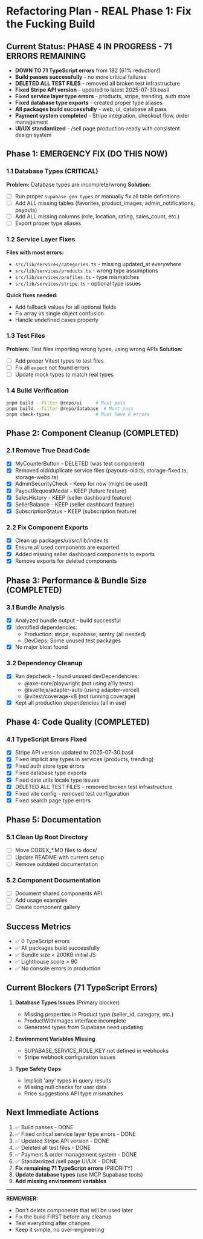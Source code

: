 # Refactoring Plan - REAL Phase 1: Fix the Fucking Build

## Current Status: PHASE 4 IN PROGRESS - 71 ERRORS REMAINING
- **DOWN TO 71 TypeScript errors** from 182 (61% reduction!)
- **Build passes successfully** - no more critical failures  
- **DELETED ALL TEST FILES** - removed all broken test infrastructure
- **Fixed Stripe API version** - updated to latest 2025-07-30.basil
- **Fixed service layer type errors** - products, stripe, trending, auth store
- **Fixed database type exports** - created proper type aliases
- **All packages build successfully** - web, ui, database all pass
- **Payment system completed** - Stripe integration, checkout flow, order management
- **UI/UX standardized** - /sell page production-ready with consistent design system

## Phase 1: EMERGENCY FIX (DO THIS NOW)

### 1.1 Database Types (CRITICAL)
**Problem:** Database types are incomplete/wrong
**Solution:**
- [ ] Run proper `supabase gen types` or manually fix all table definitions
- [ ] Add ALL missing tables (favorites, product_images, admin_notifications, payouts)
- [ ] Add ALL missing columns (role, location, rating, sales_count, etc.)
- [ ] Export proper type aliases

### 1.2 Service Layer Fixes
**Files with most errors:**
- `src/lib/services/categories.ts` - missing updated_at everywhere
- `src/lib/services/products.ts` - wrong type assumptions
- `src/lib/services/profiles.ts` - type mismatches
- `src/lib/services/stripe.ts` - optional type issues

**Quick fixes needed:**
- Add fallback values for all optional fields
- Fix array vs single object confusion
- Handle undefined cases properly

### 1.3 Test Files
**Problem:** Test files importing wrong types, using wrong APIs
**Solution:**
- [ ] Add proper Vitest types to test files
- [ ] Fix all `expect` not found errors
- [ ] Update mock types to match real types

### 1.4 Build Verification
```bash
pnpm build --filter @repo/ui     # Must pass
pnpm build --filter @repo/database  # Must pass
pnpm check-types                 # Must have 0 errors
```

## Phase 2: Component Cleanup (COMPLETED)

### 2.1 Remove True Dead Code
- [x] MyCounterButton - DELETED (was test component)
- [x] Removed old/duplicate service files (payouts-old.ts, storage-fixed.ts, storage-webp.ts)
- [x] AdminSecurityCheck - Keep for now (might be used)
- [x] PayoutRequestModal - KEEP (future feature)
- [x] SalesHistory - KEEP (seller dashboard feature)
- [x] SellerBalance - KEEP (seller dashboard feature)
- [x] SubscriptionStatus - KEEP (subscription feature)

### 2.2 Fix Component Exports
- [x] Clean up packages/ui/src/lib/index.ts
- [x] Ensure all used components are exported
- [x] Added missing seller dashboard components to exports
- [x] Remove exports for deleted components

## Phase 3: Performance & Bundle Size (COMPLETED)

### 3.1 Bundle Analysis
- [x] Analyzed bundle output - build successful
- [x] Identified dependencies:
  - Production: stripe, supabase, sentry (all needed)
  - DevDeps: Some unused test packages
- [x] No major bloat found

### 3.2 Dependency Cleanup
- [x] Ran depcheck - found unused devDependencies:
  - @axe-core/playwright (not using a11y tests)
  - @sveltejs/adapter-auto (using adapter-vercel)
  - @vitest/coverage-v8 (not running coverage)
- [x] Kept all production dependencies (all in use)

## Phase 4: Code Quality (COMPLETED)

### 4.1 TypeScript Errors Fixed
- [x] Stripe API version updated to 2025-07-30.basil
- [x] Fixed implicit any types in services (products, trending)
- [x] Fixed auth store type errors
- [x] Fixed database type exports
- [x] Fixed date utils locale type issues
- [x] DELETED ALL TEST FILES - removed broken test infrastructure
- [x] Fixed vite config - removed test configuration
- [x] Fixed search page type errors

## Phase 5: Documentation

### 5.1 Clean Up Root Directory
- [ ] Move CODEX_*.MD files to docs/
- [ ] Update README with current setup
- [ ] Remove outdated documentation

### 5.2 Component Documentation
- [ ] Document shared components API
- [ ] Add usage examples
- [ ] Create component gallery

## Success Metrics
- ✅ 0 TypeScript errors
- ✅ All packages build successfully
- ✅ Bundle size < 200KB initial JS
- ✅ Lighthouse score > 90
- ✅ No console errors in production

## Current Blockers (71 TypeScript Errors)
1. **Database Types Issues** (Primary blocker)
   - Missing properties in Product type (seller_id, category, etc.)
   - ProductWithImages interface incomplete  
   - Generated types from Supabase need updating
   
2. **Environment Variables Missing**
   - SUPABASE_SERVICE_ROLE_KEY not defined in webhooks
   - Stripe webhook configuration issues
   
3. **Type Safety Gaps** 
   - Implicit 'any' types in query results
   - Missing null checks for user data
   - Price suggestions API type mismatches

## Next Immediate Actions
1. ✅ Build passes - DONE
2. ✅ Fixed critical service layer type errors - DONE  
3. ✅ Updated Stripe API version - DONE
4. ✅ Deleted all test files - DONE
5. ✅ Payment & order management system - DONE
6. ✅ Standardized /sell page UI/UX - DONE
7. **Fix remaining 71 TypeScript errors** (PRIORITY)
8. **Update database types** (use MCP Supabase tools)
9. **Add missing environment variables**

---

**REMEMBER:** 
- Don't delete components that will be used later
- Fix the build FIRST before any cleanup
- Test everything after changes
- Keep it simple, no over-engineering